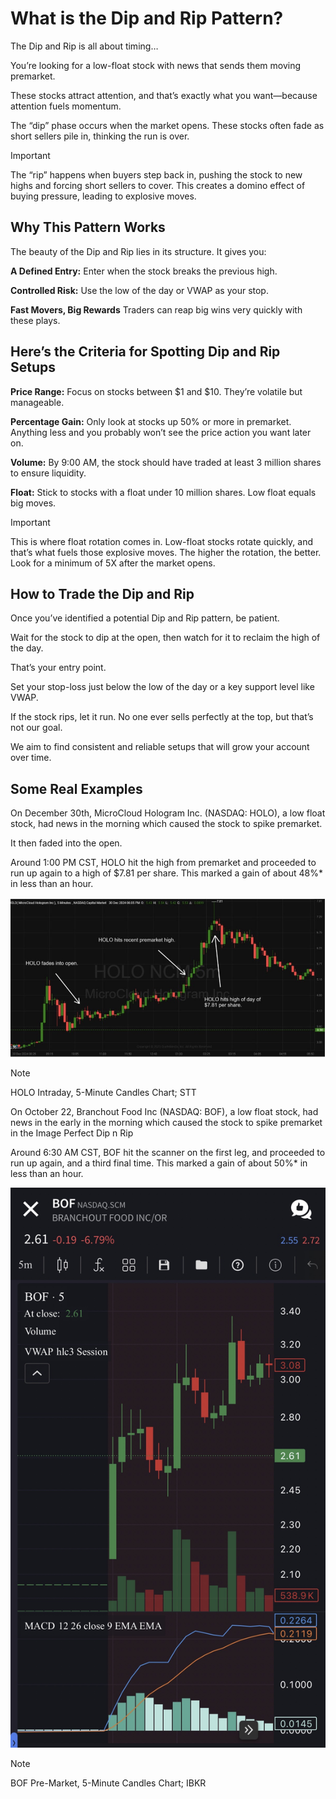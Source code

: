 # What is the Dip and Rip Pattern?

The Dip and Rip is all about timing…

You’re looking for a low-float stock with news that sends them moving premarket.

These stocks attract attention, and that’s exactly what you want—because attention fuels momentum.

The “dip” phase occurs when the market opens. These stocks often fade as short sellers pile in, thinking the run is over.

> [!IMPORTANT]
> 
> The “rip” happens when buyers step back in, pushing the stock to new highs and forcing short sellers to cover. 
> This creates a domino effect of buying pressure, leading to explosive moves.

## Why This Pattern Works

The beauty of the Dip and Rip lies in its structure. It gives you:

**A Defined Entry:**
Enter when the stock breaks the previous high.

**Controlled Risk:**
Use the low of the day or VWAP as your stop.

**Fast Movers, Big Rewards**
Traders can reap big wins very quickly with these plays.

## Here’s the Criteria for Spotting Dip and Rip Setups

**Price Range:**
Focus on stocks between $1 and $10. They’re volatile but manageable.

**Percentage Gain:**
Only look at stocks up 50% or more in premarket. Anything less and you probably won’t see the price action you want later on.

**Volume:**
By 9:00 AM, the stock should have traded at least 3 million shares to ensure liquidity.

**Float:**
Stick to stocks with a float under 10 million shares. Low float equals big moves.

> [!IMPORTANT]
> 
> This is where float rotation comes in. Low-float stocks rotate quickly, and that’s what fuels those explosive moves. The higher the rotation, the better. Look for a minimum of 5X after the market opens.

## How to Trade the Dip and Rip

Once you’ve identified a potential Dip and Rip pattern, be patient.

Wait for the stock to dip at the open, then watch for it to reclaim the high of the day.

That’s your entry point.

Set your stop-loss just below the low of the day or a key support level like VWAP.

If the stock rips, let it run. No one ever sells perfectly at the top, but that’s not our goal.

We aim to find consistent and reliable setups that will grow your account over time.

## Some Real Examples

On December 30th, MicroCloud Hologram Inc. (NASDAQ: HOLO), a low float stock, had news in the morning which caused the stock to spike premarket.

It then faded into the open.

Around 1:00 PM CST, HOLO hit the high from premarket and proceeded to run up again to a high of $7.81 per share. This marked a gain of about 48%* in less than an hour.

![HOLO Intraday, 5-Minute Candles Chart; SteadyTrade](.././assets/sfti.notez.assets/dip.n.rip.assets/HOLO.png)
> [!NOTE]
>
> HOLO Intraday, 5-Minute Candles Chart;
STT

On October 22, Branchout Food Inc (NASDAQ: BOF), a low float stock, had news in the early in the morning which caused the stock to spike premarket in the Image Perfect Dip n Rip

Around 6:30 AM CST, BOF hit the scanner on the first leg, and proceeded to run up again, and a third final time. This marked a gain of about 50%* in less than an hour.

![BOD Pre-Market, 5-Minute Candles Chart; IBKR](.././assets/sfti.notez.assets/dip.n.rip.assets/BOF.png)
> [!NOTE]
>
> BOF Pre-Market, 5-Minute Candles Chart;
IBKR